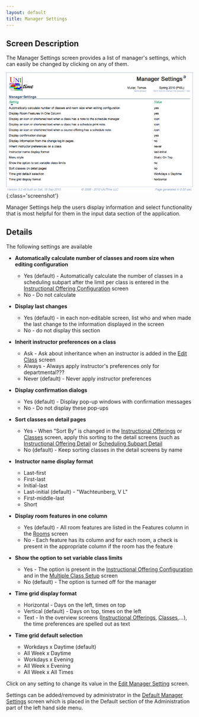 ```yaml
---
layout: default
title: Manager Settings
---
```



## Screen Description

The Manager Settings screen provides a list of manager's settings, which can easily be changed by clicking on any of them.

![Manager Settings](images/manager-settings-1.png){:class='screenshot'}

Manager Settings help the users display information and select functionality that is most helpful for them in the input data section of the application.

## Details

The following settings are available

* **Automatically calculate number of classes and room size when editing configuration**
	* Yes (default) - Automatically calculate the number of classes in a scheduling subpart after the limit per class is entered in the [Instructional Offering Configuration](instructional-offering-configuration) screen
	* No - Do not calculate

* **Display last changes**
	* Yes (default) - in each non-editable screen, list who and when made the last change to the information displayed in the screen
	* No - do not display this section

* **Inherit instructor preferences on a class**
	* Ask - Ask about inheritance when an instructor is added in the [Edit Class](edit-class) screen
	* Always - Always apply instructor's preferences only for departmental???
	* Never (default) - Never apply instructor preferences

* **Display confirmation dialogs**
	* Yes (default) - Display pop-up windows with confirmation messages
	* No - Do not display these pop-ups

* **Sort classes on detail pages**
	* Yes - When "Sort By" is changed in the [Instructional Offerings](instructional-offerings) or [Classes](classes) screen, apply this sorting to the detail screens (such as [Instructional Offering Detail](instructional-offering-detail) or [Scheduling Subpart Detail](scheduling-subpart-detail)
	* No (default) - Keep sorting classes in the detail screens by name

* **Instructor name display format**
	* Last-first
	* First-last
	* Initial-last
	* Last-initial (default) - "Wachteunberg, V L"
	* First-middle-last
	* Short

* **Display room features in one column**
	* Yes (default) - All room features are listed in the Features column in the [Rooms](rooms) screen
	* No - Each feature has its column and for each room, a check is present in the appropriate column if the room has the feature

* **Show the option to set variable class limits**
	* Yes - The option is present in the [Instructional Offering Configuration](instructional-offering-configuration) and in the [Multiple Class Setup](multiple-class-setup) screen
	* No (default) - The option is turned off for the manager

* **Time grid display format**
	* Horizontal - Days on the left, times on top
	* Vertical (default) - Days on top, times on the left
	* Text - In the overview screens ([Instructional Offerings](instructional-offerings), [Classes](classes),...), the time preferences are spelled out as text

* **Time grid default selection**
	* Workdays x Daytime (default)
	* All Week x Daytime
	* Workdays x Evening
	* All Week x Evening
	* All Week x All Times

Click on any setting to change its value in the [Edit Manager Setting](edit-manager-setting) screen.

Settings can be added/removed by administrator in the [Default Manager Settings](default-manager-settings) screen which is placed in the Default section of the Administration part of the left hand side menu.
